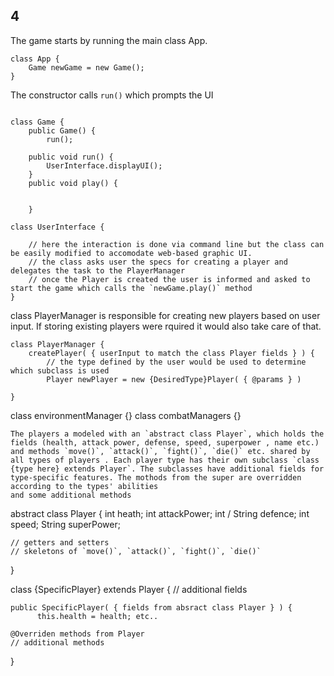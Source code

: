 ## 4 
The game starts by running the main class App. 
```
class App {
    Game newGame = new Game(); 
}
```
The constructor calls `run()` which prompts the UI

```
    
class Game {
    public Game() {
        run();

    public void run() {
        UserInterface.displayUI();
    }
    public void play() {
        
        
    }
```
```
class UserInterface {

    // here the interaction is done via command line but the class can be easily modified to accomodate web-based graphic UI.
    // the class asks user the specs for creating a player and delegates the task to the PlayerManager
    // once the Player is created the user is informed and asked to start the game which calls the `newGame.play()` method
}
```

class PlayerManager is responsible for creating new players based on user input. If storing existing players were rquired it would also take care of that. 

```
class PlayerManager {
    createPlayer( { userInput to match the class Player fields } ) {
        // the type defined by the user would be used to determine which subclass is used
        Player newPlayer = new {DesiredType}Player( { @params } )

}
```


class environmentManager {}
class combatManagers {}
```
The players a modeled with an `abstract class Player`, which holds the fields (health, attack power, defense, speed, superpower , name etc.) and methods `move()`, `attack()`, `fight()`, `die()` etc. shared by all types of players . Each player type has their own subclass `class {type here} extends Player`. The subclasses have additional fields for type-specific features. The mothods from the super are overridden according to the types' abilities 
and some additional methods
```
abstract class Player {
    int heath;
    int attackPower;
    int / String defence; 
    int speed;
    String superPower;

    // getters and setters
    // skeletons of `move()`, `attack()`, `fight()`, `die()`
}

class {SpecificPlayer} extends Player {
    // additional fields

    public SpecificPlayer( { fields from absract class Player } ) {
          this.health = health; etc..

    @Overriden methods from Player
    // additional methods
}

